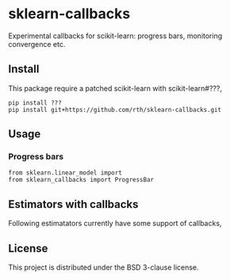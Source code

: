 # sklearn-callbacks
Experimental callbacks for scikit-learn: progress bars, monitoring convergence etc.

## Install

This package require a patched scikit-learn with scikit-learn#???,
```
pip install ???
pip install git+https://github.com/rth/sklearn-callbacks.git
```

## Usage

### Progress bars

```
from sklearn.linear_model import
from sklearn_callbacks import ProgressBar
```


## Estimators with callbacks

Following estimatators currently have some support of callbacks,



## License

This project is distributed under the BSD 3-clause license.
